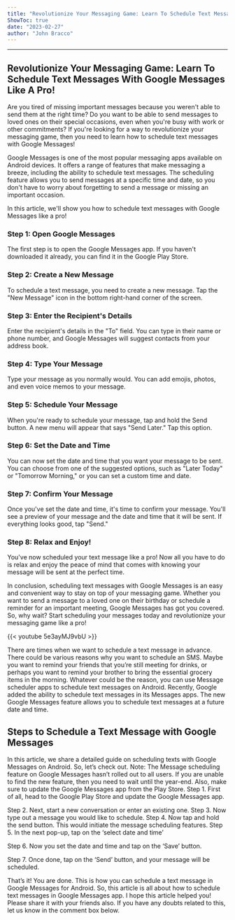 ```yaml
---
title: "Revolutionize Your Messaging Game: Learn To Schedule Text Messages With Google Messages Like A Pro!"
ShowToc: true 
date: "2023-02-27"
author: "John Bracco"
---
```

*****
## Revolutionize Your Messaging Game: Learn To Schedule Text Messages With Google Messages Like A Pro!

Are you tired of missing important messages because you weren't able to send them at the right time? Do you want to be able to send messages to loved ones on their special occasions, even when you're busy with work or other commitments? If you're looking for a way to revolutionize your messaging game, then you need to learn how to schedule text messages with Google Messages!

Google Messages is one of the most popular messaging apps available on Android devices. It offers a range of features that make messaging a breeze, including the ability to schedule text messages. The scheduling feature allows you to send messages at a specific time and date, so you don't have to worry about forgetting to send a message or missing an important occasion.

In this article, we'll show you how to schedule text messages with Google Messages like a pro!

### Step 1: Open Google Messages

The first step is to open the Google Messages app. If you haven't downloaded it already, you can find it in the Google Play Store.

### Step 2: Create a New Message

To schedule a text message, you need to create a new message. Tap the "New Message" icon in the bottom right-hand corner of the screen.

### Step 3: Enter the Recipient's Details

Enter the recipient's details in the "To" field. You can type in their name or phone number, and Google Messages will suggest contacts from your address book.

### Step 4: Type Your Message

Type your message as you normally would. You can add emojis, photos, and even voice memos to your message.

### Step 5: Schedule Your Message

When you're ready to schedule your message, tap and hold the Send button. A new menu will appear that says "Send Later." Tap this option.

### Step 6: Set the Date and Time

You can now set the date and time that you want your message to be sent. You can choose from one of the suggested options, such as "Later Today" or "Tomorrow Morning," or you can set a custom time and date.

### Step 7: Confirm Your Message

Once you've set the date and time, it's time to confirm your message. You'll see a preview of your message and the date and time that it will be sent. If everything looks good, tap "Send."

### Step 8: Relax and Enjoy!

You've now scheduled your text message like a pro! Now all you have to do is relax and enjoy the peace of mind that comes with knowing your message will be sent at the perfect time.

In conclusion, scheduling text messages with Google Messages is an easy and convenient way to stay on top of your messaging game. Whether you want to send a message to a loved one on their birthday or schedule a reminder for an important meeting, Google Messages has got you covered. So, why wait? Start scheduling your messages today and revolutionize your messaging game like a pro!

{{< youtube 5e3ayMJ9vbU >}} 



There are times when we want to schedule a text message in advance. There could be various reasons why you want to schedule an SMS. Maybe you want to remind your friends that you’re still meeting for drinks, or perhaps you want to remind your brother to bring the essential grocery items in the morning.
Whatever could be the reason, you can use Message scheduler apps to schedule text messages on Android. Recently, Google added the ability to schedule text messages in its Messages apps.
The new Google Messages feature allows you to schedule text messages at a future date and time.

 
## Steps to Schedule a Text Message with Google Messages


In this article, we share a detailed guide on scheduling texts with Google Messages on Android. So, let’s check out.
Note: The Message scheduling feature on Google Messages hasn’t rolled out to all users. If you are unable to find the new feature, then you need to wait until the year-end. Also, make sure to update the Google Messages app from the Play Store.
Step 1. First of all, head to the Google Play Store and update the Google Messages app.

Step 2. Next, start a new conversation or enter an existing one.
Step 3. Now type out a message you would like to schedule.
Step 4. Now tap and hold the send button. This would initiate the message scheduling features.
Step 5. In the next pop-up, tap on the ‘select date and time’

Step 6. Now you set the date and time and tap on the ‘Save’ button.

Step 7. Once done, tap on the ‘Send’ button, and your message will be scheduled.

That’s it! You are done. This is how you can schedule a text message in Google Messages for Android.
So, this article is all about how to schedule text messages in Google Messages app. I hope this article helped you! Please share it with your friends also. If you have any doubts related to this, let us know in the comment box below.





